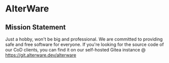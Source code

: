 # AlterWare

## Mission Statement

Just a hobby, won't be big and professional.
We are committed to providing safe and free software for everyone.
If you're looking for the source code of our CoD clients, you can find it on our self-hosted Gitea instance @ https://git.alterware.dev/alterware
